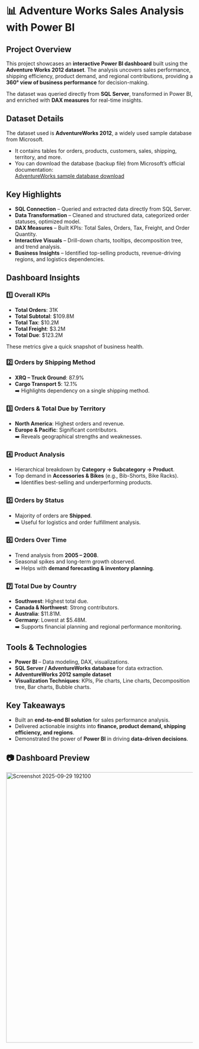 # 📊 Adventure Works Sales Analysis with Power BI

## Project Overview  
This project showcases an **interactive Power BI dashboard** built using the **Adventure Works 2012 dataset**. The analysis uncovers sales performance, shipping efficiency, product demand, and regional contributions, providing a **360° view of business performance** for decision-making.

The dataset was queried directly from **SQL Server**, transformed in Power BI, and enriched with **DAX measures** for real-time insights.


## Dataset Details  
The dataset used is **AdventureWorks 2012**, a widely used sample database from Microsoft.  
- It contains tables for orders, products, customers, sales, shipping, territory, and more.  
- You can download the database (backup file) from Microsoft’s official documentation:  
  [AdventureWorks sample database download](https://learn.microsoft.com/en-us/sql/samples/adventureworks-install-configure?view=sql-server-ver17&tabs=ssms#download-backup-files)  


## Key Highlights  
- **SQL Connection** – Queried and extracted data directly from SQL Server.  
- **Data Transformation** – Cleaned and structured data, categorized order statuses, optimized model.  
- **DAX Measures** – Built KPIs: Total Sales, Orders, Tax, Freight, and Order Quantity.  
- **Interactive Visuals** – Drill-down charts, tooltips, decomposition tree, and trend analysis.  
- **Business Insights** – Identified top-selling products, revenue-driving regions, and logistics dependencies.  


## Dashboard Insights  

### 1️⃣ Overall KPIs  
- **Total Orders**: 31K  
- **Total Subtotal**: $109.8M  
- **Total Tax**: $10.2M  
- **Total Freight**: $3.2M  
- **Total Due**: $123.2M  

These metrics give a quick snapshot of business health.


### 2️⃣ Orders by Shipping Method  
- **XRQ – Truck Ground**: 87.9%  
- **Cargo Transport 5**: 12.1%  
➡️ Highlights dependency on a single shipping method.


### 3️⃣ Orders & Total Due by Territory  
- **North America**: Highest orders and revenue.  
- **Europe & Pacific**: Significant contributors.  
➡️ Reveals geographical strengths and weaknesses.


### 4️⃣ Product Analysis  
- Hierarchical breakdown by **Category → Subcategory → Product**.  
- Top demand in **Accessories & Bikes** (e.g., Bib-Shorts, Bike Racks).  
➡️ Identifies best-selling and underperforming products.


### 5️⃣ Orders by Status  
- Majority of orders are **Shipped**.  
➡️ Useful for logistics and order fulfillment analysis.


### 6️⃣ Orders Over Time  
- Trend analysis from **2005 – 2008**.  
- Seasonal spikes and long-term growth observed.  
➡️ Helps with **demand forecasting & inventory planning**.


### 7️⃣ Total Due by Country  
- **Southwest**: Highest total due.  
- **Canada & Northwest**: Strong contributors.  
- **Australia**: $11.81M.  
- **Germany**: Lowest at $5.48M.  
➡️ Supports financial planning and regional performance monitoring.


## Tools & Technologies  
- **Power BI** – Data modeling, DAX, visualizations.  
- **SQL Server / AdventureWorks database** for data extraction.  
- **AdventureWorks 2012 sample dataset**  
- **Visualization Techniques**: KPIs, Pie charts, Line charts, Decomposition tree, Bar charts, Bubble charts.


## Key Takeaways  
- Built an **end-to-end BI solution** for sales performance analysis.  
- Delivered actionable insights into **finance, product demand, shipping efficiency, and regions**.  
- Demonstrated the power of **Power BI** in driving **data-driven decisions**.


## 📷 Dashboard Preview  
<img width="1308" height="731" alt="Screenshot 2025-09-29 192100" src="https://github.com/user-attachments/assets/ca328337-737d-4058-8f3a-0718677089f9" />
